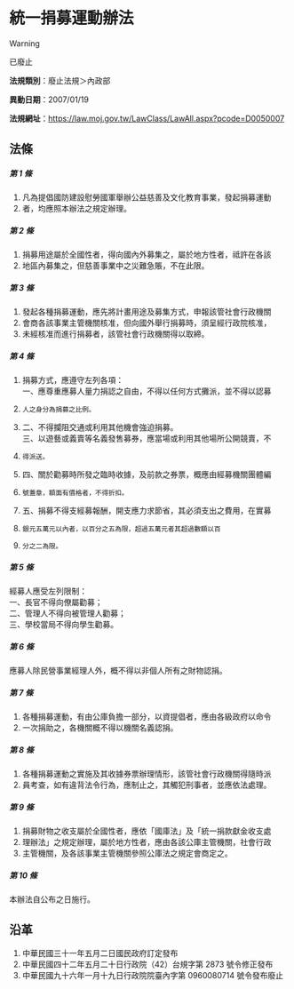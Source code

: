 # 統一捐募運動辦法


> [!WARNING]
> 已廢止


**法規類別**：廢止法規＞內政部

**異動日期**：2007/01/19  

**法規網址**：https://law.moj.gov.tw/LawClass/LawAll.aspx?pcode=D0050007



## 法條
##### 第 1 條
1. 凡為提倡國防建設慰勞國軍舉辦公益慈善及文化教育事業，發起捐募運動
1. 者，均應照本辦法之規定辦理。

##### 第 2 條
1. 捐募用途屬於全國性者，得向國內外募集之，屬於地方性者，祗許在各該
1. 地區內募集之，但慈善事業中之災難急賬，不在此限。

##### 第 3 條
1. 發起各種捐募運動，應先將計畫用途及募集方式，申報該管社會行政機關
1. 會商各該事業主管機關核准，但向國外舉行捐募時，須呈經行政院核准，
1. 未經核准而進行捐募者，該管社會行政機關得以取締。

##### 第 4 條
1. 捐募方式，應遵守左列各項：  
一、應尊重應募人量力捐認之自由，不得以任何方式攤派，並不得以認募
1.     人之身分為捐募之比例。
1. 二、不得攔阻交通或利用其他機會強迫捐募。  
三、以遊藝或義賣等名義發售募券，應當場或利用其他場所公開競賣，不
1.     得派送。
1. 四、關於勸募時所發之臨時收據，及前款之券票，概應由經募機關團體編
1.     號蓋章，額面有價格者，不得折扣。
1. 五、捐募不得支經募報酬，開支應力求節省，其必須支出之費用，在實募
1.     銀元五萬元以內者，以百分之五為限，超過五萬元者其超過數額以百
1.     分之二為限。

##### 第 5 條
經募人應受左列限制：  
一、長官不得向僚屬勸募；  
二、管理人不得向被管理人勸募；  
三、學校當局不得向學生勸募。

##### 第 6 條
應募人除民營事業經理人外，概不得以非個人所有之財物認捐。

##### 第 7 條
1. 各種捐募運動，有由公庫負擔一部分，以資提倡者，應由各級政府以命令
1. 一次捐助之，各機關概不得以機關名義認捐。

##### 第 8 條
1. 各種捐募運動之實施及其收據券票辦理情形，該管社會行政機關得隨時派
1. 員考查，如有違背法令行為，應制止之，其觸犯刑事者，並應依法處理。

##### 第 9 條
1. 捐募財物之收支屬於全國性者，應依「國庫法」及「統一捐款獻金收支處
1. 理辦法」之規定辦理，屬於地方性者，應由各該公庫主管機關，社會行政
1. 主管機關，及各該事業主管機關參照公庫法之規定會商定之。

##### 第 10 條
本辦法自公布之日施行。

## 沿革
1. 中華民國三十一年五月二日國民政府訂定發布
1. 中華民國四十二年五月二十日行政院（42）台規字第 2873 號令修正發布
1. 中華民國九十六年一月十九日行政院院臺內字第 0960080714 號令發布廢止
